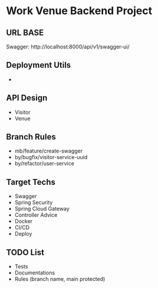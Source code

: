 # Work Venue Backend Project

## URL BASE
Swagger: http://localhost:8000/api/v1/swagger-ui/

## Deployment Utils
* 

## API Design
* Visitor 
* Venue

## Branch Rules 
* mb/feature/create-swagger
* by/bugfix/visitor-service-uuid
* by/refactor/user-service

## Target Techs
* Swagger
* Spring Security
* Spring Cloud Gateway
* Controller Advice
* Docker
* CI/CD
* Deploy

## TODO List
* Tests
* Documentations
* Rules (branch name, main protected)
